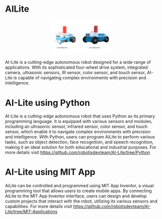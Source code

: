 # AILite
<p align="center" width="80%">
    <img width="40%" src="Ailite_img.png" />
</p>

AI-Lite is a cutting-edge autonomous robot designed for a wide range of applications. With its sophisticated four-wheel drive system, integrated camera, ultrasonic sensors, IR sensor, color sensor, and touch sensor, AI-Lite is capable of navigating complex environments with precision and intelligence.

# AI-Lite using Python

AI-Lite is a cutting-edge autonomous robot that uses Python as its primary programming language. It is equipped with various sensors and modules, including an ultrasonic sensor, infrared sensor, color sensor, and touch sensor, which enable it to navigate complex environments with precision and intelligence. With Python, users can program AiLite to perform various tasks, such as object detection, face recognition, and speech recognition, making it an ideal solution for both educational and industrial purposes. For more details visit https://github.com/robotixdevteam/AI-Lite/tree/Python

# AI-Lite using MIT App

AiLite can be controlled and programmed using MIT App Inventor, a visual programming tool that allows users to create mobile apps. By connecting AiLite to the MIT App Inventor interface, users can design and develop custom projects that interact with the robot, utilizing its various sensors and capabilities. For more details visit https://github.com/robotixdevteam/AI-Lite/tree/MIT-Applications
